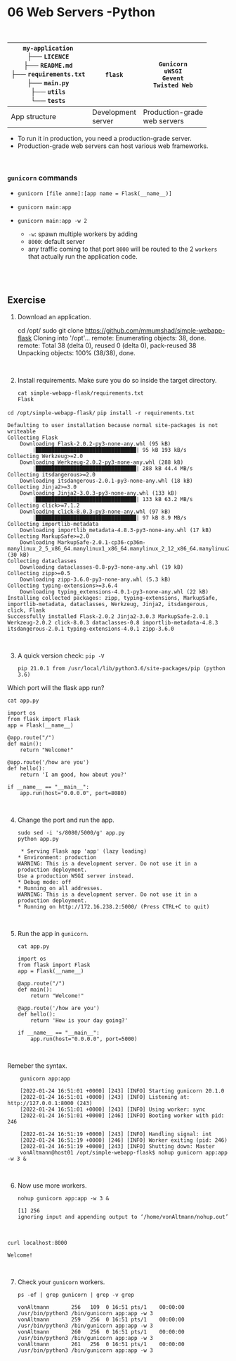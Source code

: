 # 06 Web Servers -Python

<br>

| `my-application`<br>├── `LICENCE`<br>├── `README.md`<br>├── `requirements.txt`<br>├── `main.py`<br>├── `utils`<br>└── `tests` | `flask`               | `Gunicorn`<br>`uWSGI`<br>`Gevent`<br>`Twisted Web` |
| ----------------------------------------------------------------------------------------------------------------------------- | --------------------- | -------------------------------------------------- |
| App structure                                                                                                                 | Development<br>server | Production-grade<br>web servers                    |

- To run it in production, you need a production-grade server.
- Production-grade web servers can host various web frameworks.

<br>

### `gunicorn` commands

- `gunicorn [file anme]:[app name = Flask(__name__)]`
- `gunicorn main:app`

- `gunicorn main:app -w 2`
  - `-w`: spawn multiple workers by adding
  - `8000`: default server
  - any traffic coming to that port `8000` will be routed to the 2 `workers` that actually run the application code.

<br>
<br>

## Exercise

1. Download an application.

   cd /opt/
   sudo git clone https://github.com/mmumshad/simple-webapp-flask
   Cloning into '/opt'...
   remote: Enumerating objects: 38, done.
   remote: Total 38 (delta 0), reused 0 (delta 0), pack-reused 38
   Unpacking objects: 100% (38/38), done.

<br>

2.  Install requirements. Make sure you do so inside the target directory.

        cat simple-webapp-flask/requirements.txt
        Flask

`cd /opt/simple-webapp-flask/`
`pip install -r requirements.txt`

    Defaulting to user installation because normal site-packages is not writeable
    Collecting Flask
        Downloading Flask-2.0.2-py3-none-any.whl (95 kB)
            |████████████████████████████████| 95 kB 193 kB/s
    Collecting Werkzeug>=2.0
        Downloading Werkzeug-2.0.2-py3-none-any.whl (288 kB)
            |████████████████████████████████| 288 kB 44.4 MB/s
    Collecting itsdangerous>=2.0
        Downloading itsdangerous-2.0.1-py3-none-any.whl (18 kB)
    Collecting Jinja2>=3.0
        Downloading Jinja2-3.0.3-py3-none-any.whl (133 kB)
            |████████████████████████████████| 133 kB 63.2 MB/s
    Collecting click>=7.1.2
        Downloading click-8.0.3-py3-none-any.whl (97 kB)
            |████████████████████████████████| 97 kB 8.9 MB/s
    Collecting importlib-metadata
        Downloading importlib_metadata-4.8.3-py3-none-any.whl (17 kB)
    Collecting MarkupSafe>=2.0
        Downloading MarkupSafe-2.0.1-cp36-cp36m-manylinux_2_5_x86_64.manylinux1_x86_64.manylinux_2_12_x86_64.manylinux2010_x86_64.whl (30 kB)
    Collecting dataclasses
        Downloading dataclasses-0.8-py3-none-any.whl (19 kB)
    Collecting zipp>=0.5
        Downloading zipp-3.6.0-py3-none-any.whl (5.3 kB)
    Collecting typing-extensions>=3.6.4
        Downloading typing_extensions-4.0.1-py3-none-any.whl (22 kB)
    Installing collected packages: zipp, typing-extensions, MarkupSafe, importlib-metadata, dataclasses, Werkzeug, Jinja2, itsdangerous, click, Flask
    Successfully installed Flask-2.0.2 Jinja2-3.0.3 MarkupSafe-2.0.1 Werkzeug-2.0.2 click-8.0.3 dataclasses-0.8 importlib-metadata-4.8.3 itsdangerous-2.0.1 typing-extensions-4.0.1 zipp-3.6.0

<br>

3.  A quick version check: `pip -V`

        pip 21.0.1 from /usr/local/lib/python3.6/site-packages/pip (python 3.6)

Which port will the flask app run?

    cat app.py

    import os
    from flask import Flask
    app = Flask(__name__)

    @app.route("/")
    def main():
        return "Welcome!"

    @app.route('/how are you')
    def hello():
        return 'I am good, how about you?'

    if __name__ == "__main__":
        app.run(host="0.0.0.0", port=8080)

<br>

4.  Change the port and run the app.

        sudo sed -i 's/8080/5000/g' app.py
        python app.py

         * Serving Flask app 'app' (lazy loading)
        * Environment: production
        WARNING: This is a development server. Do not use it in a production deployment.
        Use a production WSGI server instead.
        * Debug mode: off
        * Running on all addresses.
        WARNING: This is a development server. Do not use it in a production deployment.
        * Running on http://172.16.238.2:5000/ (Press CTRL+C to quit)

<br>

5.  Run the app in `gunicorn`.

        cat app.py

        import os
        from flask import Flask
        app = Flask(__name__)

        @app.route("/")
        def main():
            return "Welcome!"

        @app.route('/how are you')
        def hello():
            return 'How is your day going?'

        if __name__ == "__main__":
            app.run(host="0.0.0.0", port=5000)

<br>

Remeber the syntax.

        gunicorn app:app

        [2022-01-24 16:51:01 +0000] [243] [INFO] Starting gunicorn 20.1.0
        [2022-01-24 16:51:01 +0000] [243] [INFO] Listening at: http://127.0.0.1:8000 (243)
        [2022-01-24 16:51:01 +0000] [243] [INFO] Using worker: sync
        [2022-01-24 16:51:01 +0000] [246] [INFO] Booting worker with pid: 246

        [2022-01-24 16:51:19 +0000] [243] [INFO] Handling signal: int
        [2022-01-24 16:51:19 +0000] [246] [INFO] Worker exiting (pid: 246)
        [2022-01-24 16:51:19 +0000] [243] [INFO] Shutting down: Master
        vonAltmann@host01 /opt/simple-webapp-flask$ nohup gunicorn app:app -w 3 &

<br>

6.  Now use more workers.

        nohup gunicorn app:app -w 3 &

        [1] 256
        ignoring input and appending output to ‘/home/vonAltmann/nohup.out’

<br>

    curl localhost:8000

    Welcome!

<br>

7.  Check your `gunicorn` workers.

        ps -ef | grep gunicorn | grep -v grep

        vonAltmann       256   109  0 16:51 pts/1    00:00:00 /usr/bin/python3 /bin/gunicorn app:app -w 3
        vonAltmann       259   256  0 16:51 pts/1    00:00:00 /usr/bin/python3 /bin/gunicorn app:app -w 3
        vonAltmann       260   256  0 16:51 pts/1    00:00:00 /usr/bin/python3 /bin/gunicorn app:app -w 3
        vonAltmann       261   256  0 16:51 pts/1    00:00:00 /usr/bin/python3 /bin/gunicorn app:app -w 3
